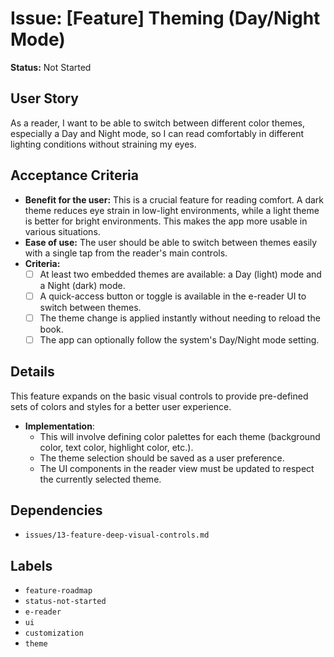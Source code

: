 # Issue: [Feature] Theming (Day/Night Mode)

**Status:** Not Started

## User Story
As a reader, I want to be able to switch between different color themes, especially a Day and Night mode, so I can read comfortably in different lighting conditions without straining my eyes.

## Acceptance Criteria
- **Benefit for the user:** This is a crucial feature for reading comfort. A dark theme reduces eye strain in low-light environments, while a light theme is better for bright environments. This makes the app more usable in various situations.
- **Ease of use:** The user should be able to switch between themes easily with a single tap from the reader's main controls.
- **Criteria:**
    - [ ] At least two embedded themes are available: a Day (light) mode and a Night (dark) mode.
    - [ ] A quick-access button or toggle is available in the e-reader UI to switch between themes.
    - [ ] The theme change is applied instantly without needing to reload the book.
    - [ ] The app can optionally follow the system's Day/Night mode setting.

## Details
This feature expands on the basic visual controls to provide pre-defined sets of colors and styles for a better user experience.

- **Implementation**:
    - This will involve defining color palettes for each theme (background color, text color, highlight color, etc.).
    - The theme selection should be saved as a user preference.
    - The UI components in the reader view must be updated to respect the currently selected theme.

## Dependencies
- `issues/13-feature-deep-visual-controls.md`

## Labels
- `feature-roadmap`
- `status-not-started`
- `e-reader`
- `ui`
- `customization`
- `theme`
